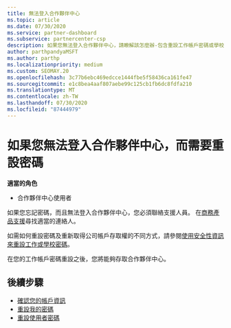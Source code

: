 ```yaml
---
title: 無法登入合作夥伴中心
ms.topic: article
ms.date: 07/30/2020
ms.service: partner-dashboard
ms.subservice: partnercenter-csp
description: 如果您無法登入合作夥伴中心，請瞭解該怎麼辦-包含重設工作帳戶密碼或學校帳戶密碼的資訊（如果您忘了）。
author: parthpandyaMSFT
ms.author: parthp
ms.localizationpriority: medium
ms.custom: SEOMAY.20
ms.openlocfilehash: 3c77b6ebc469edcce1444fbe5f58436ca161fe47
ms.sourcegitcommit: e1c8bea4aaf807aebe99c125cb1fb6dc8fdfa210
ms.translationtype: MT
ms.contentlocale: zh-TW
ms.lasthandoff: 07/30/2020
ms.locfileid: "87444979"
---
```

# <a name="if-you-cant-sign-into-partner-center-and-need-to-reset-your-password"></a>如果您無法登入合作夥伴中心，而需要重設密碼

**適當的角色**

- 合作夥伴中心使用者

如果您忘記密碼，而且無法登入合作夥伴中心，您必須聯絡支援人員。 在[商務產品支援](https://docs.microsoft.com/microsoft-365/admin/contact-support-for-business-products?view=o365-worldwide&tabs=phone#ID0EAADAAA=Phone_support_)尋找適當的連絡人。 

如需如何重設密碼及重新取得公司帳戶存取權的不同方式，請參閱[使用安全性資訊來重設工作或學校密碼](https://docs.microsoft.com/azure/active-directory/user-help/active-directory-passwords-update-your-own-password#how-to-change-your-password)。

在您的工作帳戶密碼重設之後，您將能夠存取合作夥伴中心。 

## <a name="next-steps"></a>後續步驟

- [確認您的帳戶資訊](verification-responses.md)
- [重設我的密碼](reset-my-pasword.md)
- [重設使用者密碼](reset-a-user-password.md)

